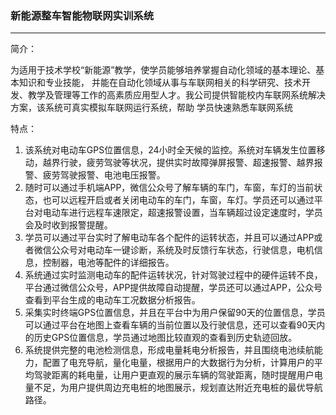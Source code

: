 
###  新能源整车智能物联网实训系统
-----------------------------------------------------------------

简介：

 为适用于技术学校“新能源”教学，使学员能够培养掌握自动化领域的基本理论、基本知识和专业技能，
并能在自动化领域从事与车联网相关的科学研究、技术开发、教学及管理等工作的高素质应用型人才。我公司提供智能校内车联网系统解决方案，该系统可真实模拟车联网运行系统，帮助
学员快速熟悉车联网系统

特点：

1.  该系统对电动车GPS位置信息，24小时全天候的监控。系统对车辆发生位置移动，越界行驶，疲劳驾驶等状况，提供实时故障弹屏报警、超速报警、越界报警、疲劳驾驶报警、电池电压报警。
2.  随时可以通过手机端APP，微信公众号了解车辆的车门，车窗，车灯的当前状态，也可以远程开启或者关闭电动车的车门，车窗，车灯。学员还可以通过平台对电动车进行远程车速限定，超速报警设置，当车辆超过设定速度时，学员会及时收到报警提醒。
3. 学员可以通过平台实时了解电动车各个配件的运转状态，并且可以通过APP或者微信公众号对电动车一键诊断，系统及时反馈行车状态，行驶信息，电机信息，控制器，电池等配件的详细报告。
4. 系统通过实时监测电动车的配件运转状况，针对驾驶过程中的硬件运转不良，平台通过微信公众号，APP提供故障自动提醒，学员还可以通过APP，公众号查看到平台生成的电动车工况数据分析报告。
5. 采集实时终端GPS位置信息，并且在平台中为用户保留90天的位置信息，学员可以通过平台在地图上查看车辆的当前位置以及行驶信息，还可以查看90天内的历史GPS位置信息，学员通过地图比较直观的查看到历史轨迹回放。
6. 系统提供完整的电池检测信息，形成电量耗电分析报告，并且围绕电池续航能力，配置了电充导航，量化电量，根据用户的大数据行为分析，计算用户的平均驾驶距离的耗电量，让用户更直观的展示车辆的驾驶距离，随时提醒用户电量不足，为用户提供周边充电桩的地图展示，规划直达附近充电桩的最优导航路径。
